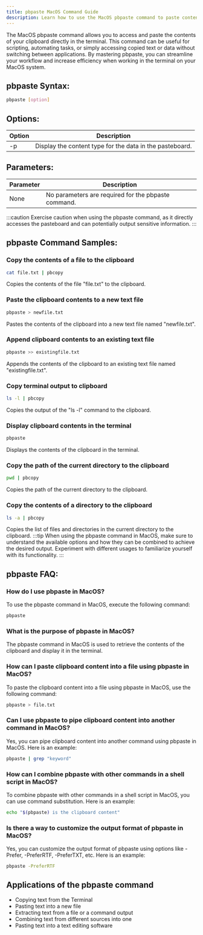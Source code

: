 ```yaml
---
title: pbpaste MacOS Command Guide
description: Learn how to use the MacOS pbpaste command to paste content from the clipboard in your terminal. 
---
```


The MacOS pbpaste command allows you to access and paste the contents of your clipboard directly in the terminal. This command can be useful for scripting, automating tasks, or simply accessing copied text or data without switching between applications. By mastering pbpaste, you can streamline your workflow and increase efficiency when working in the terminal on your MacOS system.
## pbpaste Syntax:
```bash
pbpaste [option]
```
## Options:
| Option | Description                  |
|--------|------------------------------|
| -p     | Display the content type for the data in the pasteboard.|

## Parameters:
| Parameter | Description                                                                 |
|-----------|-----------------------------------------------------------------------------|
| None      | No parameters are required for the pbpaste command.                           |

:::caution
Exercise caution when using the pbpaste command, as it directly accesses the pasteboard and can potentially output sensitive information.
:::
## pbpaste Command Samples:

### Copy the contents of a file to the clipboard
```bash
cat file.txt | pbcopy
```
Copies the contents of the file "file.txt" to the clipboard.

### Paste the clipboard contents to a new text file
```bash
pbpaste > newfile.txt
```
Pastes the contents of the clipboard into a new text file named "newfile.txt".

### Append clipboard contents to an existing text file
```bash
pbpaste >> existingfile.txt
```
Appends the contents of the clipboard to an existing text file named "existingfile.txt".

### Copy terminal output to clipboard
```bash
ls -l | pbcopy
```
Copies the output of the "ls -l" command to the clipboard.

### Display clipboard contents in the terminal
```bash
pbpaste
```
Displays the contents of the clipboard in the terminal.

### Copy the path of the current directory to the clipboard
```bash
pwd | pbcopy
```
Copies the path of the current directory to the clipboard.

### Copy the contents of a directory to the clipboard
```bash
ls -a | pbcopy
```
Copies the list of files and directories in the current directory to the clipboard.
:::tip
When using the pbpaste command in MacOS, make sure to understand the available options and how they can be combined to achieve the desired output. Experiment with different usages to familiarize yourself with its functionality.
:::

## pbpaste FAQ:
### How do I use pbpaste in MacOS?
To use the pbpaste command in MacOS, execute the following command:
```bash
pbpaste
```

### What is the purpose of pbpaste in MacOS?
The pbpaste command in MacOS is used to retrieve the contents of the clipboard and display it in the terminal.

### How can I paste clipboard content into a file using pbpaste in MacOS?
To paste the clipboard content into a file using pbpaste in MacOS, use the following command:
```bash
pbpaste > file.txt
```

### Can I use pbpaste to pipe clipboard content into another command in MacOS?
Yes, you can pipe clipboard content into another command using pbpaste in MacOS. Here is an example:
```bash
pbpaste | grep "keyword"
```

### How can I combine pbpaste with other commands in a shell script in MacOS?
To combine pbpaste with other commands in a shell script in MacOS, you can use command substitution. Here is an example:
```bash
echo "$(pbpaste) is the clipboard content"
```

### Is there a way to customize the output format of pbpaste in MacOS?
Yes, you can customize the output format of pbpaste using options like -Prefer, -PreferRTF, -PreferTXT, etc. Here is an example:
```bash
pbpaste -PreferRTF
```
## Applications of the pbpaste command

- Copying text from the Terminal
- Pasting text into a new file
- Extracting text from a file or a command output
- Combining text from different sources into one
- Pasting text into a text editing software